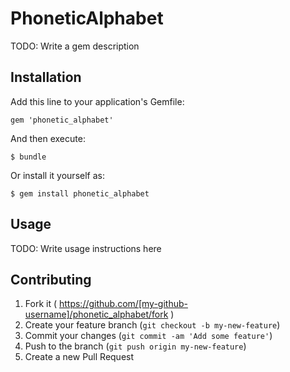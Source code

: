 # PhoneticAlphabet

TODO: Write a gem description

## Installation

Add this line to your application's Gemfile:

    gem 'phonetic_alphabet'

And then execute:

    $ bundle

Or install it yourself as:

    $ gem install phonetic_alphabet

## Usage

TODO: Write usage instructions here

## Contributing

1. Fork it ( https://github.com/[my-github-username]/phonetic_alphabet/fork )
2. Create your feature branch (`git checkout -b my-new-feature`)
3. Commit your changes (`git commit -am 'Add some feature'`)
4. Push to the branch (`git push origin my-new-feature`)
5. Create a new Pull Request
